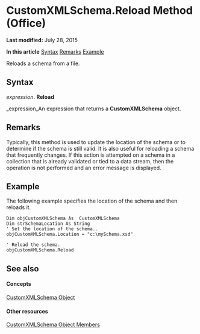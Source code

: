 
# CustomXMLSchema.Reload Method (Office)

 **Last modified:** July 28, 2015

 **In this article**
 [Syntax](#sectionSection1)
 [Remarks](#sectionSection2)
 [Example](#sectionSection3)


Reloads a schema from a file.


## Syntax
<a name="sectionSection1"> </a>

 _expression_. **Reload**

 _expression_An expression that returns a  **CustomXMLSchema** object.


## Remarks
<a name="sectionSection2"> </a>

Typically, this method is used to update the location of the schema or to determine if the schema is still valid. It is also useful for reloading a schema that frequently changes. If this action is attempted on a schema in a collection that is already validated or tied to a data stream, then the operation is not performed and an error message is displayed.


## Example
<a name="sectionSection3"> </a>

The following example specifies the location of the schema and then reloads it.


```
Dim objCustomXMLSchema As  CustomXMLSchema 
Dim strSchemaLocation As String 
' Set the location of the schema.. 
objCustomXMLSchema.Location = "c:\mySchema.xsd" 
 
' Reload the schema. 
objCustomXMLSchema.Reload 

```


## See also
<a name="sectionSection3"> </a>


#### Concepts


 [CustomXMLSchema Object](9110da6c-fc54-98b2-7e5e-e6d4c21712ad.md)
#### Other resources


 [CustomXMLSchema Object Members](1b7613ff-e53d-2e6a-09a9-a5b427f3792f.md)
